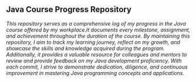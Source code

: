 ## **Java Course Progress Repository**

*This repository serves as a comprehensive log of my progress in the Java course offered by my workplace.It documents every milestone, assignment, and achievement throughout the duration of the course. By maintaining this repository, I aim to track my learning journey, reflect on my growth, and showcase the skills and knowledge acquired during the program. Additionally, it provides a valuable resource for colleagues and mentors to review and provide feedback on my Java development proficiency. With each commit, I strive to demonstrate dedication, diligence, and continuous improvement in mastering Java programming concepts and applications.*
